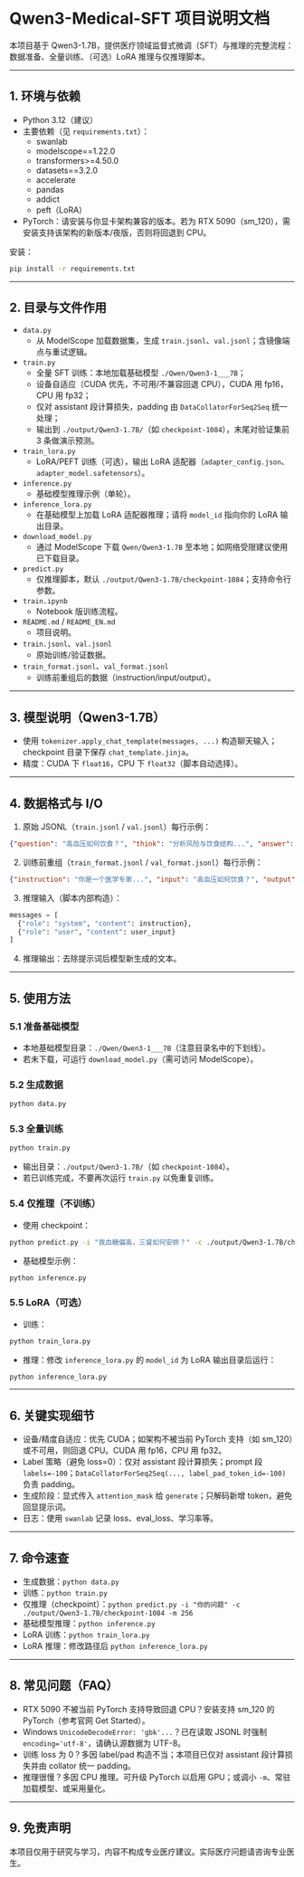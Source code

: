 # Qwen3-Medical-SFT 项目说明文档

本项目基于 Qwen3-1.7B，提供医疗领域监督式微调（SFT）与推理的完整流程：数据准备、全量训练、（可选）LoRA 推理与仅推理脚本。

---

## 1. 环境与依赖
- Python 3.12（建议）
- 主要依赖（见 `requirements.txt`）：
  - swanlab
  - modelscope==1.22.0
  - transformers>=4.50.0
  - datasets==3.2.0
  - accelerate
  - pandas
  - addict
  - peft（LoRA）
- PyTorch：请安装与你显卡架构兼容的版本。若为 RTX 5090（sm_120），需安装支持该架构的新版本/夜版，否则将回退到 CPU。

安装：
```bash
pip install -r requirements.txt
```

---

## 2. 目录与文件作用
- `data.py`
  - 从 ModelScope 加载数据集，生成 `train.jsonl`、`val.jsonl`；含镜像端点与重试逻辑。
- `train.py`
  - 全量 SFT 训练：本地加载基础模型 `./Qwen/Qwen3-1___7B`；
  - 设备自适应（CUDA 优先，不可用/不兼容回退 CPU），CUDA 用 fp16，CPU 用 fp32；
  - 仅对 assistant 段计算损失，padding 由 `DataCollatorForSeq2Seq` 统一处理；
  - 输出到 `./output/Qwen3-1.7B/`（如 `checkpoint-1084`），末尾对验证集前 3 条做演示预测。
- `train_lora.py`
  - LoRA/PEFT 训练（可选），输出 LoRA 适配器（`adapter_config.json`、`adapter_model.safetensors`）。
- `inference.py`
  - 基础模型推理示例（单轮）。
- `inference_lora.py`
  - 在基础模型上加载 LoRA 适配器推理；请将 `model_id` 指向你的 LoRA 输出目录。
- `download_model.py`
  - 通过 ModelScope 下载 `Qwen/Qwen3-1.7B` 至本地；如网络受限建议使用已下载目录。
- `predict.py`
  - 仅推理脚本，默认 `./output/Qwen3-1.7B/checkpoint-1084`；支持命令行参数。
- `train.ipynb`
  - Notebook 版训练流程。
- `README.md` / `README_EN.md`
  - 项目说明。
- `train.jsonl`、`val.jsonl`
  - 原始训练/验证数据。
- `train_format.jsonl`、`val_format.jsonl`
  - 训练前重组后的数据（instruction/input/output）。

---

## 3. 模型说明（Qwen3-1.7B）
- 使用 `tokenizer.apply_chat_template(messages, ...)` 构造聊天输入；checkpoint 目录下保存 `chat_template.jinja`。
- 精度：CUDA 下 `float16`，CPU 下 `float32`（脚本自动选择）。

---

## 4. 数据格式与 I/O
1) 原始 JSONL（`train.jsonl` / `val.jsonl`）每行示例：
```json
{"question": "高血压如何饮食？", "think": "分析风险与饮食结构...", "answer": "建议控制盐分，增加蔬果..."}
```
2) 训练前重组（`train_format.jsonl` / `val_format.jsonl`）每行示例：
```json
{"instruction": "你是一个医学专家...", "input": "高血压如何饮食？", "output": "<think>分析...</think>\n建议控制盐分..."}
```
3) 推理输入（脚本内部构造）：
```python
messages = [
  {"role": "system", "content": instruction},
  {"role": "user", "content": user_input}
]
```
4) 推理输出：去除提示词后模型新生成的文本。

---

## 5. 使用方法
### 5.1 准备基础模型
- 本地基础模型目录：`./Qwen/Qwen3-1___7B`（注意目录名中的下划线）。
- 若未下载，可运行 `download_model.py`（需可访问 ModelScope）。

### 5.2 生成数据
```bash
python data.py
```

### 5.3 全量训练
```bash
python train.py
```
- 输出目录：`./output/Qwen3-1.7B/`（如 `checkpoint-1084`）。
- 若已训练完成，不要再次运行 `train.py` 以免重复训练。

### 5.4 仅推理（不训练）
- 使用 checkpoint：
```bash
python predict.py -i "我血糖偏高，三餐如何安排？" -c ./output/Qwen3-1.7B/checkpoint-1084 -m 256
```
- 基础模型示例：
```bash
python inference.py
```

### 5.5 LoRA（可选）
- 训练：
```bash
python train_lora.py
```
- 推理：修改 `inference_lora.py` 的 `model_id` 为 LoRA 输出目录后运行：
```bash
python inference_lora.py
```

---

## 6. 关键实现细节
- 设备/精度自适应：优先 CUDA；如架构不被当前 PyTorch 支持（如 sm_120）或不可用，则回退 CPU。CUDA 用 fp16，CPU 用 fp32。
- Label 策略（避免 loss=0）：仅对 assistant 段计算损失；prompt 段 `labels=-100`；`DataCollatorForSeq2Seq(..., label_pad_token_id=-100)` 负责 padding。
- 生成阶段：显式传入 `attention_mask` 给 `generate`；只解码新增 token，避免回显提示词。
- 日志：使用 `swanlab` 记录 loss、eval_loss、学习率等。

---

## 7. 命令速查
- 生成数据：`python data.py`
- 训练：`python train.py`
- 仅推理（checkpoint）：`python predict.py -i "你的问题" -c ./output/Qwen3-1.7B/checkpoint-1084 -m 256`
- 基础模型推理：`python inference.py`
- LoRA 训练：`python train_lora.py`
- LoRA 推理：修改路径后 `python inference_lora.py`

---

## 8. 常见问题（FAQ）
- RTX 5090 不被当前 PyTorch 支持导致回退 CPU？安装支持 sm_120 的 PyTorch（参考官网 Get Started）。
- Windows `UnicodeDecodeError: 'gbk'...`？已在读取 JSONL 时强制 `encoding='utf-8'`，请确认源数据为 UTF-8。
- 训练 loss 为 0？多因 label/pad 构造不当；本项目已仅对 assistant 段计算损失并由 collator 统一 padding。
- 推理很慢？多因 CPU 推理。可升级 PyTorch 以启用 GPU；或调小 `-m`、常驻加载模型、或采用量化。

---

## 9. 免责声明
本项目仅用于研究与学习，内容不构成专业医疗建议。实际医疗问题请咨询专业医生。
